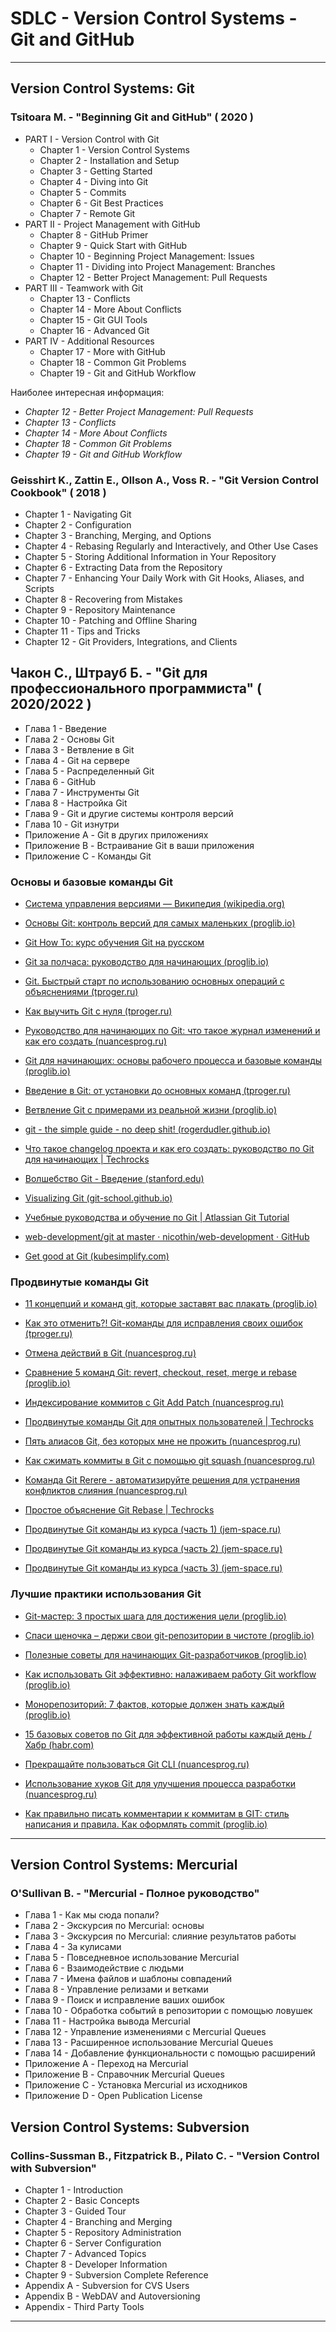 # SDLC - Version Control Systems - Git and GitHub

---

## Version Control Systems: Git

### Tsitoara M. - "Beginning Git and GitHub" ( 2020 )

* PART I - Version Control with Git
  * Chapter 1 - Version Control Systems
  * Chapter 2 - Installation and Setup
  * Chapter 3 - Getting Started
  * Chapter 4 - Diving into Git
  * Chapter 5 - Commits
  * Chapter 6 - Git Best Practices
  * Chapter 7 - Remote Git
* PART II - Project Management with GitHub
  * Chapter 8 - GitHub Primer
  * Chapter 9 - Quick Start with GitHub
  * Chapter 10 - Beginning Project Management: Issues
  * Chapter 11 - Dividing into Project Management: Branches
  * Chapter 12 - Better Project Management: Pull Requests
* PART III - Teamwork with Git
  * Chapter 13 - Conflicts
  * Chapter 14 - More About Conflicts
  * Chapter 15 - Git GUI Tools
  * Chapter 16 - Advanced Git
* PART IV - Additional Resources
  * Chapter 17 - More with GitHub
  * Chapter 18 - Common Git Problems
  * Chapter 19 - Git and GitHub Workflow

Наиболее интересная информация:

* *Chapter 12 - Better Project Management: Pull Requests*
* *Chapter 13 - Conflicts*
* *Chapter 14 - More About Conflicts*
* *Chapter 18 - Common Git Problems*
* *Chapter 19 - Git and GitHub Workflow*

### Geisshirt K., Zattin E., Ollson A., Voss R. - "Git Version Control Cookbook" ( 2018 )

* Chapter 1 - Navigating Git
* Chapter 2 - Configuration
* Chapter 3 - Branching, Merging, and Options
* Chapter 4 - Rebasing Regularly and Interactively, and Other Use Cases
* Chapter 5 - Storing Additional Information in Your Repository
* Chapter 6 - Extracting Data from the Repository
* Chapter 7 - Enhancing Your Daily Work with Git Hooks, Aliases, and Scripts
* Chapter 8 - Recovering from Mistakes
* Chapter 9 - Repository Maintenance
* Chapter 10 - Patching and Offline Sharing
* Chapter 11 - Tips and Tricks
* Chapter 12 - Git Providers, Integrations, and Clients

## Чакон С., Штрауб Б. - "Git для профессионального программиста" ( 2020/2022 )

* Глава 1 - Введение
* Глава 2 - Основы Git
* Глава 3 - Ветвление в Git
* Глава 4 - Git на сервере
* Глава 5 - Распределенный Git
* Глава 6 - GitHub
* Глава 7 - Инструменты Git
* Глава 8 - Настройка Git
* Глава 9 - Git и другие системы контроля версий
* Глава 10 - Git изнутри
* Приложение А - Git в других приложениях
* Приложение B - Встраивание Git в ваши приложения
* Приложение C - Команды Git

### Основы и базовые команды Git

* [Система управления версиями — Википедия (wikipedia.org)](https://ru.wikipedia.org/wiki/%D0%A1%D0%B8%D1%81%D1%82%D0%B5%D0%BC%D0%B0_%D1%83%D0%BF%D1%80%D0%B0%D0%B2%D0%BB%D0%B5%D0%BD%D0%B8%D1%8F_%D0%B2%D0%B5%D1%80%D1%81%D0%B8%D1%8F%D0%BC%D0%B8)

* [Основы Git: контроль версий для самых маленьких (proglib.io)](https://proglib.io/p/git-starting)

* [Git How To: курс обучения Git на русском](https://githowto.com/ru)

* [Git за полчаса: руководство для начинающих (proglib.io)](https://proglib.io/p/git-for-half-an-hour)

* [Git. Быстрый старт по использованию основных операций с объяснениями (tproger.ru)](https://tproger.ru/translations/git-quick-start/)

* [Как выучить Git с нуля (tproger.ru)](https://tproger.ru/curriculum/git-guide/)

* [Руководство для начинающих по Git: что такое журнал изменений и как его создать (nuancesprog.ru)](https://nuancesprog.ru/p/7953/)

* [Git для начинающих: основы рабочего процесса и базовые команды (proglib.io)](https://proglib.io/p/git-base)

* [Введение в Git: от установки до основных команд (tproger.ru)](https://tproger.ru/translations/beginner-git-cheatsheet/)

* [Ветвление Git с примерами из реальной жизни (proglib.io)](https://proglib.io/p/vetvlenie-git-s-primerami-iz-realnoy-zhizni-2020-01-25)

* [git - the simple guide - no deep shit! (rogerdudler.github.io)](http://rogerdudler.github.io/git-guide/index.ru.html)

* [Что такое changelog проекта и как его создать: руководство по Git для начинающих | Techrocks](https://techrocks.ru/2020/04/01/how-to-generate-a-changelog/)

* [Волшебство Git - Введение (stanford.edu)](http://www-cs-students.stanford.edu/~blynn/gitmagic/intl/ru/)

* [Visualizing Git (git-school.github.io)](http://git-school.github.io/visualizing-git/)

* [Учебные руководства и обучение по Git | Atlassian Git Tutorial](https://www.atlassian.com/ru/git/tutorials)

* [web-development/git at master · nicothin/web-development · GitHub](https://github.com/nicothin/web-development/tree/master/git)

* [Get good at Git (kubesimplify.com)](https://blog.kubesimplify.com/get-good-at-git)

### Продвинутые команды Git

* [11 концепций и команд git, которые заставят вас плакать (proglib.io)](https://proglib.io/p/painful-git)

* [Как это отменить?! Git-команды для исправления своих ошибок (tproger.ru)](https://tproger.ru/translations/problems-with-git/)

* [Отмена действий в Git (nuancesprog.ru)](https://nuancesprog.ru/p/7659/)

* [Сравнение 5 команд Git: revert, checkout, reset, merge и rebase (proglib.io)](https://proglib.io/p/sravnenie-5-komand-git-revert-checkout-reset-merge-i-rebase-2020-05-25)

* [Индексирование коммитов с Git Add Patch (nuancesprog.ru)](https://nuancesprog.ru/p/7502/)

* [Продвинутые команды Git для опытных пользователей | Techrocks](https://techrocks.ru/2020/06/30/git-concepts-for-advanced-users/)

* [Пять алиасов Git, без которых мне не прожить (nuancesprog.ru)](https://nuancesprog.ru/p/8922/)

* [Как сжимать коммиты в Git с помощью git squash (nuancesprog.ru)](https://nuancesprog.ru/p/9349/)

* [Команда Git Rerere - автоматизируйте решения для устранения конфликтов слияния (nuancesprog.ru)](https://nuancesprog.ru/p/6880/)

* [Простое объяснение Git Rebase | Techrocks](https://techrocks.ru/2020/01/04/git-rebase-simple-explanation/)

* [Продвинутые Git команды из курса (часть 1) (jem-space.ru)](https://jem-space.ru/prodvinutyi-kurs-po-git-chast-1/)

* [Продвинутые Git команды из курса (часть 2) (jem-space.ru)](https://jem-space.ru/zapiski-po-ghitu-2/)

* [Продвинутые Git команды из курса (часть 3) (jem-space.ru)](https://jem-space.ru/git-advanced-3/)

### Лучшие практики использования Git

* [Git-мастер: 3 простых шага для достижения цели (proglib.io)](https://proglib.io/p/git-master)

* [Спаси щеночка – держи свои git-репозитории в чистоте (proglib.io)](https://proglib.io/p/clean-git-repo)

* [Полезные советы для начинающих Git-разработчиков (proglib.io)](https://proglib.io/p/git-for-beginner)

* [Как использовать Git эффективно: налаживаем работу Git workflow (proglib.io)](https://proglib.io/p/effective-git-workflow)

* [Монорепозиторий: 7 фактов, которые должен знать каждый (proglib.io)](https://proglib.io/p/monorepo)

* [15 базовых советов по Git для эффективной работы каждый день / Хабр (habr.com)](https://habr.com/ru/companies/manychat/articles/511946/)

* [Прекращайте пользоваться Git CLI (nuancesprog.ru)](https://nuancesprog.ru/p/8760/)

* [Использование хуков Git для улучшения процесса разработки (nuancesprog.ru)](https://nuancesprog.ru/p/8627/)

* [Как правильно писать комментарии к коммитам в GIT: стиль написания и правила. Как оформлять commit (proglib.io)](https://proglib.io/p/kak-pravilno-pisat-soobshcheniya-kommitov-v-git-chtoby-vsem-bylo-horosho-2022-08-11)

---

## Version Control Systems: Mercurial

### O'Sullivan B. - "Mercurial - Полное руководство"

* Глава 1 - Как мы сюда попали?
* Глава 2 - Экскурсия по Mercurial: основы
* Глава 3 - Экскурсия по Mercurial: слияние результатов работы
* Глава 4 - За кулисами
* Глава 5 - Повседневное использование Mercurial
* Глава 6 - Взаимодействие с людьми
* Глава 7 - Имена файлов и шаблоны совпадений
* Глава 8 - Управление релизами и ветками
* Глава 9 - Поиск и исправление ваших ошибок
* Глава 10 - Обработка событий в репозитории с помощью ловушек
* Глава 11 - Настройка вывода Mercurial
* Глава 12 - Управление изменениями с Mercurial Queues
* Глава 13 - Расширенное использование Mercurial Queues
* Глава 14 - Добавление функциональности с помощью расширений
* Приложение A - Переход на Mercurial
* Приложение B - Справочник Mercurial Queues
* Приложение C - Установка Mercurial из исходников
* Приложение D - Open Publication License

## Version Control Systems: Subversion

### Collins-Sussman B., Fitzpatrick B., Pilato C. - "Version Control with Subversion"

* Chapter 1 - Introduction
* Chapter 2 - Basic Concepts
* Chapter 3 - Guided Tour
* Chapter 4 - Branching and Merging
* Chapter 5 - Repository Administration
* Chapter 6 - Server Configuration
* Chapter 7 - Advanced Topics
* Chapter 8 - Developer Information
* Chapter 9 - Subversion Complete Reference
* Appendix A - Subversion for CVS Users
* Appendix B - WebDAV and Autoversioning
* Appendix - Third Party Tools

---
